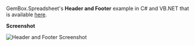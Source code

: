 GemBox.Spreadsheet's **Header and Footer** example in C# and VB.NET that is available [here](https://www.gemboxsoftware.com/spreadsheet/examples/excel-header-footer/210).

**Screenshot**


![Header and Footer Screenshot](https://www.gemboxsoftware.com/Spreadsheet/Examples/Content/BasicFeatures/HeaderandFooter/HeadersAndFooters.png)
